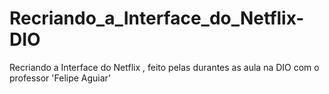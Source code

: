 # Recriando_a_Interface_do_Netflix-DIO
 Recriando a Interface do Netflix , feito pelas durantes as aula na DIO com o professor 'Felipe Aguiar'
